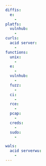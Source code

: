 ```yaml
---
diffis:
  e:
    -
platfs:
  vulnhub:
    -
curls:
  acid server:
    -
functions:
  unix:
    -
  e:
    -
  vulnhub:
    -
  fuzz:
    -
  ci:
    -
  rce:
    -
  pcap:
    -
  creds:
    -
  sudo:
    -

wals:
  acid serverwu:
    -
---
```

